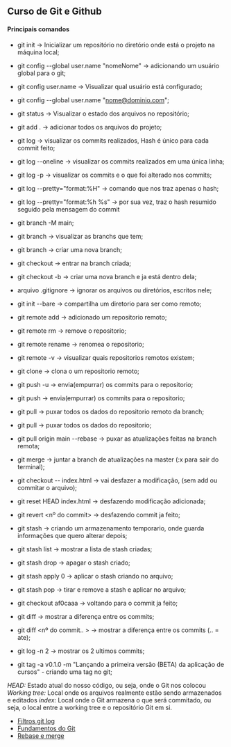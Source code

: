 ## Curso de Git e Github

#### Principais comandos

- git init -> Inicializar um repositório no diretório onde está o projeto na máquina local;

- git config --global user.name "nomeNome" -> adicionando um usuário global para o git;
- git config user.name -> Visualizar qual usuário está configurado;

- git config --global user.name "nome@dominio.com";

- git status -> Visualizar o estado dos arquivos no repositório;

- git add . -> adicionar todos os arquivos do projeto;

- git log -> visualizar os commits realizados, Hash é único para cada commit feito;
- git log --oneline -> visualizar os commits realizados em uma única linha;
- git log -p -> visualizar os commits e o que foi alterado nos commits;
- git log --pretty="format:%H" -> comando que nos traz apenas o hash;
- git log --pretty="format:%h %s" -> por sua vez, traz o hash resumido seguido pela mensagem do commit

- git branch -M main;
- git branch -> visualizar as branchs que tem;
- git branch <nome da branch> -> criar uma nova branch;
- git checkout <nome da branch> -> entrar na branch criada;
- git checkout -b <nome da branch> -> criar uma nova branch e ja está dentro dela;

- arquivo .gitignore -> ignorar os arquivos ou diretórios, escritos nele; 

- git init --bare -> compartilha um diretorio para ser como remoto;
- git remote add <nome> <url> -> adicionado um repositorio remoto;
- git remote rm <nome> -> remove o repositorio;
- git remote rename <nome> -> renomea o repositorio;
- git remote -v -> visualizar quais repositorios remotos existem;
- git clone <url> -> clona o um repositorio remoto;
- git push -u <nome> <branch> -> envia(empurrar) os commits para o repositorio;
- git push -> envia(empurrar) os commits para o repositorio;
- git pull <nome> <branch> -> puxar todos os dados do repositorio remoto da branch;
- git pull -> puxar todos os dados do repositorio;

- git pull origin main --rebase -> puxar as atualizações feitas na branch remota; 

- git merge <branch> -> juntar a branch de atualizações na master (:x para sair do terminal);

- git checkout -- index.html -> vai desfazer a modificação, (sem add ou commitar o arquivo);
- git reset HEAD index.html -> desfazendo modificação adicionada;
- git revert <nº do commit> -> desfazendo commit ja feito;

- git stash -> criando um armazenamento temporario, onde guarda informações que quero alterar depois;
- git stash list -> mostrar a lista de stash criadas;
- git stash drop -> apagar o stash criado;
- git stash apply 0 -> aplicar o stash criando no arquivo;
- git stash pop -> tirar e remove a stash e aplicar no arquivo;

- git checkout af0caaa -> voltando para o commit ja feito;
- git diff -> mostrar a diferença entre os commits;
- git diff <nº do commit.. > -> mostrar a diferença entre os commits (.. = ate);

- git log -n 2 -> mostrar os 2 ultimos commits;

- git tag -a v0.1.0 -m "Lançando a primeira versão (BETA) da aplicação de cursos" - criando uma tag no git;


*HEAD:* Estado atual do nosso código, ou seja, onde o Git nos colocou
*Working tree:* Local onde os arquivos realmente estão sendo armazenados e editados
*index:* Local onde o Git armazena o que será commitado, ou seja, o local entre a working tree e o repositório Git em si.

- [Filtros git log](https://devhints.io/git-log)
- [Fundamentos do Git](https://git-scm.com/book/pt-br/v2/Fundamentos-de-Git-Gravando-Altera%C3%A7%C3%B5es-em-Seu-Reposit%C3%B3rio)
- [Rebase e merge](https://medium.com/datadriveninvestor/git-rebase-vs-merge-cc5199edd77c)